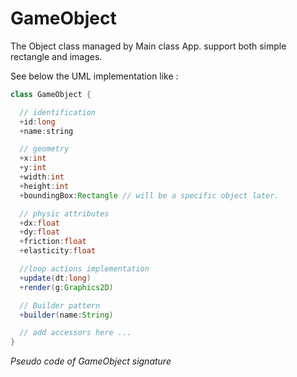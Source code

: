 # GameObject

The Object class managed by Main class App. support both simple rectangle and images.

See below the UML implementation like :

```Java
class GameObject {

  // identification
  +id:long
  +name:string

  // geometry
  +x:int
  +y:int
  +width:int
  +height:int
  +boundingBox:Rectangle // will be a specific object later.

  // physic attributes
  +dx:float
  +dy:float
  +friction:float
  +elasticity:float

  //loop actions implementation
  +update(dt:long)
  +render(g:Graphics2D)

  // Builder pattern
  +builder(name:String)

  // add accessors here ...
}
```
*Pseudo code of GameObject signature*
